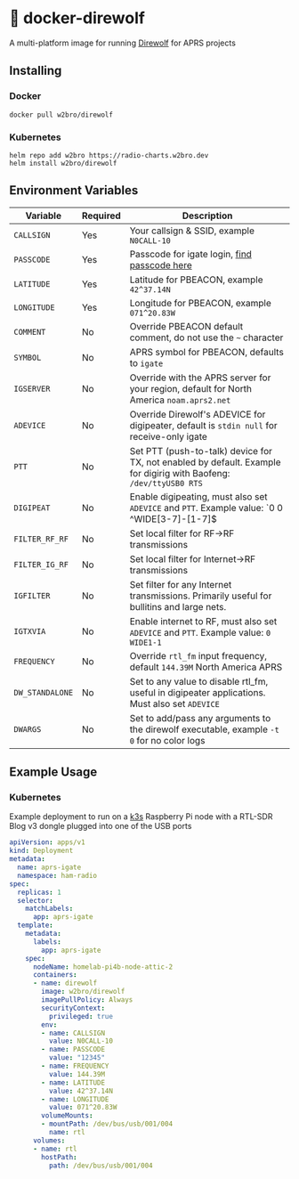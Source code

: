 # 📡 docker-direwolf
A multi-platform image for running [Direwolf] for APRS projects

## Installing
### Docker
`docker pull w2bro/direwolf`

### Kubernetes
```shell
helm repo add w2bro https://radio-charts.w2bro.dev
helm install w2bro/direwolf
```

## Environment Variables

| Variable    | Required | Description |
|-------------|-----------|-------------|
| `CALLSIGN`  | Yes | Your callsign & SSID, example `N0CALL-10` |
| `PASSCODE`  | Yes | Passcode for igate login, [find passcode here] |
| `LATITUDE`  | Yes | Latitude for PBEACON, example `42^37.14N` |
| `LONGITUDE` | Yes | Longitude for PBEACON, example `071^20.83W` |
| `COMMENT`   | No  | Override PBEACON default comment, do not use the `~` character |
| `SYMBOL`    | No  | APRS symbol for PBEACON, defaults to `igate` |
| `IGSERVER`  | No  | Override with the APRS server for your region, default for North America `noam.aprs2.net` |
| `ADEVICE`   | No  | Override Direwolf's ADEVICE for digipeater, default is `stdin null` for receive-only igate |
| `PTT`   | No  | Set PTT (push-to-talk) device for TX, not enabled by default. Example for digirig with Baofeng: `/dev/ttyUSB0 RTS` |
| `DIGIPEAT` | No  | Enable digipeating, must also set `ADEVICE` and `PTT`.  Example value: `0 0 ^WIDE[3-7]-[1-7]$|^TEST$ ^WIDE[12]-[12]$ TRACE` |
| `FILTER_RF_RF`  | No  | Set local filter for RF->RF transmissions |
| `FILTER_IG_RF`  | No  | Set local filter for Internet->RF transmissions |
| `IGFILTER`  | No  | Set filter for any Internet transmissions.  Primarily useful for bullitins and large nets. |
| `IGTXVIA` | No  | Enable internet to RF, must also set `ADEVICE` and `PTT`. Example value: `0 WIDE1-1` |
| `FREQUENCY` | No  | Override `rtl_fm` input frequency, default `144.39M` North America APRS |
| `DW_STANDALONE` | No | Set to any value to disable rtl_fm, useful in digipeater applications. Must also set `ADEVICE` |
| `DWARGS` | No | Set to add/pass any arguments to the direwolf executable, example `-t 0` for no color logs |

## Example Usage

### Kubernetes
Example deployment to run on a [k3s] Raspberry Pi node with a RTL-SDR Blog v3 dongle plugged into one of the USB ports

```yaml
apiVersion: apps/v1
kind: Deployment
metadata:
  name: aprs-igate
  namespace: ham-radio
spec:
  replicas: 1
  selector:
    matchLabels:
      app: aprs-igate
  template:
    metadata:
      labels:
        app: aprs-igate
    spec:
      nodeName: homelab-pi4b-node-attic-2
      containers:
      - name: direwolf
        image: w2bro/direwolf
        imagePullPolicy: Always
        securityContext:
          privileged: true
        env:
        - name: CALLSIGN
          value: N0CALL-10
        - name: PASSCODE
          value: "12345"
        - name: FREQUENCY
          value: 144.39M
        - name: LATITUDE
          value: 42^37.14N
        - name: LONGITUDE
          value: 071^20.83W
        volumeMounts:
        - mountPath: /dev/bus/usb/001/004
          name: rtl
      volumes:
      - name: rtl
        hostPath:
          path: /dev/bus/usb/001/004
```
[Direwolf]: https://github.com/wb2osz/direwolf
[find passcode here]: https://w2b.ro/tools/aprs-passcode/
[k3s]: https://k3s.io
